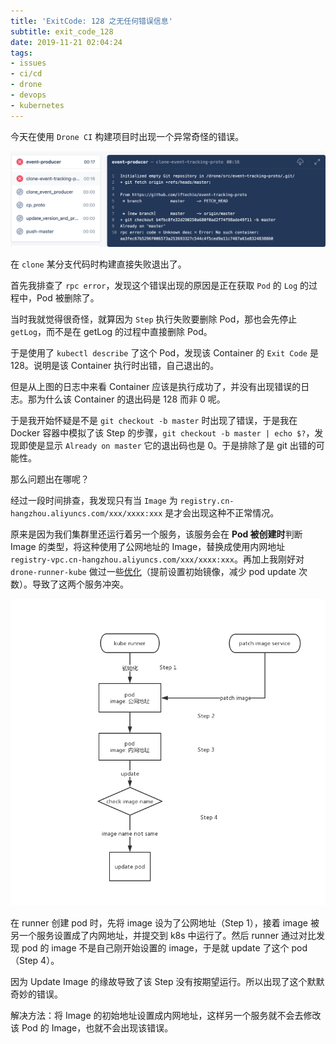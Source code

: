 ```yaml
---
title: 'ExitCode: 128 之无任何错误信息'
subtitle: exit_code_128
date: 2019-11-21 02:04:24
tags:
- issues
- ci/cd
- drone
- devops
- kubernetes
---
```


今天在使用 `Drone CI` 构建项目时出现一个异常奇怪的错误。

![error](/images/exitcode-128/drone-error.png)

在 `clone` 某分支代码时构建直接失败退出了。

首先我排查了 `rpc error`，发现这个错误出现的原因是正在获取 `Pod` 的 `Log` 的过程中，Pod 被删除了。

当时我就觉得很奇怪，就算因为 `Step` 执行失败要删除 Pod，那也会先停止 `getLog`，而不是在 getLog 的过程中直接删除 Pod。

于是使用了 `kubectl describe` 了这个 Pod，发现该 Container 的 `Exit Code` 是 128。说明是该 Container 执行时出错，自己退出的。

但是从上图的日志中来看 Container 应该是执行成功了，并没有出现错误的日志。那为什么该 Container 的退出码是 128 而非 0 呢。

于是我开始怀疑是不是 `git checkout -b master` 时出现了错误，于是我在 Docker 容器中模拟了该 Step 的步骤，`git checkout -b master | echo $?`，发现即使是显示 `Already on master` 它的退出码也是 0。于是排除了是 git 出错的可能性。

那么问题出在哪呢？

经过一段时间排查，我发现只有当 `Image` 为 `registry.cn-hangzhou.aliyuncs.com/xxx/xxxx:xxx` 是才会出现这种不正常情况。

原来是因为我们集群里还运行着另一个服务，该服务会在 **Pod 被创建时**判断 Image 的类型，将这种使用了公网地址的 Image，替换成使用内网地址 `registry-vpc.cn-hangzhou.aliyuncs.com/xxx/xxxx:xxx`。再加上我刚好对 `drone-runner-kube` 做过一些[优化](https://github.com/domgoer/drone-runner-kube/commit/d2b8fd19b69206ece37e00754b3d1b92fb58ad11)（提前设置初始镜像，减少 pod update 次数）。导致了这两个服务冲突。

![steps](/images/exitcode-128/steps.jpg)

在 runner 创建 pod 时，先将 image 设为了公网地址（Step 1），接着 image 被另一个服务设置成了内网地址，并提交到 k8s 中运行了。然后 runner 通过对比发现 pod 的 image 不是自己刚开始设置的 image，于是就 update 了这个 pod（Step 4）。

因为 Update Image 的缘故导致了该 Step 没有按期望运行。所以出现了这个默默奇妙的错误。

解决方法：将 Image 的初始地址设置成内网地址，这样另一个服务就不会去修改该 Pod 的 Image，也就不会出现该错误。
